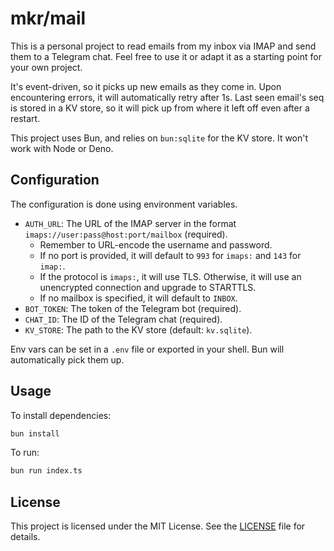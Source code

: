 # mkr/mail

This is a personal project to read emails from my inbox via IMAP and send them to a Telegram chat. Feel free to use it or adapt it as a starting point for your own project.

It's event-driven, so it picks up new emails as they come in. Upon encountering errors, it will automatically retry after 1s. Last seen email's seq is stored in a KV store, so it will pick up from where it left off even after a restart.

This project uses Bun, and relies on `bun:sqlite` for the KV store. It won't work with Node or Deno.

## Configuration

The configuration is done using environment variables.

-   `AUTH_URL`: The URL of the IMAP server in the format `imaps://user:pass@host:port/mailbox` (required).
    -   Remember to URL-encode the username and password.
    -   If no port is provided, it will default to `993` for `imaps:` and `143` for `imap:`.
    -   If the protocol is `imaps:`, it will use TLS. Otherwise, it will use an unencrypted connection and upgrade to STARTTLS.
    -   If no mailbox is specified, it will default to `INBOX`.
-   `BOT_TOKEN`: The token of the Telegram bot (required).
-   `CHAT_ID`: The ID of the Telegram chat (required).
-   `KV_STORE`: The path to the KV store (default: `kv.sqlite`).

Env vars can be set in a `.env` file or exported in your shell. Bun will automatically pick them up.

## Usage

To install dependencies:

```bash
bun install
```

To run:

```bash
bun run index.ts
```

## License

This project is licensed under the MIT License. See the [LICENSE](LICENSE) file for details.
